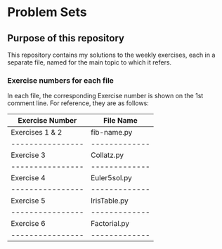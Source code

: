 # Problem Sets

## Purpose of this repository

This repository contains my solutions to the weekly exercises, each in a separate file, named for the main topic to which it refers. 

### Exercise numbers for each file

In each file, the corresponding Exercise number is shown on the 1st comment line. For reference, they are as follows:

Exercise Number  | File Name
---------------- | -------------
Exercises 1 & 2  | fib-name.py 
---------------- | -------------
Exercise 3       | Collatz.py 
---------------- | -------------
Exercise 4       | Euler5sol.py
---------------- | -------------
Exercise 5       | IrisTable.py
---------------- | -------------
Exercise 6       | Factorial.py
---------------- | -------------




